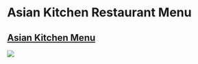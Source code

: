 ﻿# Asian Kitchen Restaurant Menu
 
 ## <a href="https://murathansolmaz1.github.io/Asian_Kitchen_Restaurant_Menu/">Asian Kitchen Menu</a>
 
 <img src = "asiankitchen.gif">
